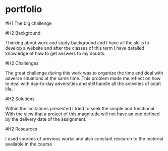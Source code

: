 # portfolio

#H1 The big challenge

#H2 Background

Thinking about work and study background and I have all the skills to develop a website and after the classes of this term I have detailed knowledge of how to get answers to my doubts.

#H2 Challenges

The great challenge during this work was to organize the time and deal with adverse situations at the same time. This problem made me reflect on how to deal with day-to-day adversities and still handle all the activities of adult life.

#H2 Solutions 

Within the limitations presented I tried to seek the simple and functional. With the view that a project of this magnitude will not have an end defined by the delivery date of the assignment.

#H2 Resources

I used sources of previous works and also constant research to the material available in the course

